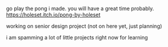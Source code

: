 go play the pong i made. you will have a great time probably. https://holeset.itch.io/pong-by-holeset

working on senior design project 
(not on here yet, just planning)

i am spamming a lot of little projects right now for learning
